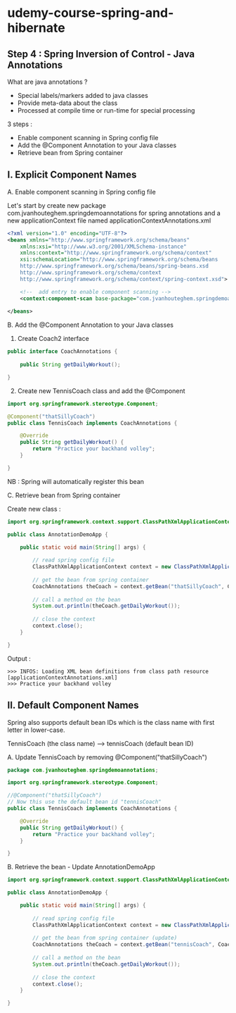 # udemy-course-spring-and-hibernate

Step 4 : Spring Inversion of Control - Java Annotations
---

What are java annotations ?
- Special labels/markers added to java classes
- Provide meta-data about the class 
- Processed at compile time or run-time for special processing

3 steps :
- Enable component scanning in Spring config file
- Add the @Component Annotation to your Java classes
- Retrieve bean from Spring container

I. Explicit Component Names
---

A. Enable component scanning in Spring config file

Let's start by create new package com.jvanhouteghem.springdemoannotations for spring annotations
and a new applicationContext file named applicationContextAnnotations.xml

```xml
<?xml version="1.0" encoding="UTF-8"?>
<beans xmlns="http://www.springframework.org/schema/beans"
    xmlns:xsi="http://www.w3.org/2001/XMLSchema-instance" 
    xmlns:context="http://www.springframework.org/schema/context"
    xsi:schemaLocation="http://www.springframework.org/schema/beans
    http://www.springframework.org/schema/beans/spring-beans.xsd
    http://www.springframework.org/schema/context
    http://www.springframework.org/schema/context/spring-context.xsd">

	<!--  add entry to enable component scanning -->
  	<context:component-scan base-package="com.jvanhouteghem.springdemoannotations"/>
    
</beans>
```

B. Add the @Component Annotation to your Java classes

1) Create Coach2 interface

```java
public interface CoachAnnotations {
	
	public String getDailyWorkout();

}
```

2) Create new TennisCoach class and add the @Component 

```java
import org.springframework.stereotype.Component;

@Component("thatSillyCoach")
public class TennisCoach implements CoachAnnotations {

	@Override
	public String getDailyWorkout() {
		return "Practice your backhand volley";
	}

}
```

NB : Spring will automatically register this bean

C. Retrieve bean from Spring container

Create new class : 

```java
import org.springframework.context.support.ClassPathXmlApplicationContext;

public class AnnotationDemoApp {

	public static void main(String[] args) {
		
		// read spring config file
		ClassPathXmlApplicationContext context = new ClassPathXmlApplicationContext("applicationContextAnnotations.xml");
		
		// get the bean from spring container
		CoachAnnotations theCoach = context.getBean("thatSillyCoach", CoachAnnotations.class);
		
		// call a method on the bean
		System.out.println(theCoach.getDailyWorkout());
		
		// close the context
		context.close();
	}

}
```

Output : 

```
>>> INFOS: Loading XML bean definitions from class path resource [applicationContextAnnotations.xml]
>>> Practice your backhand volley
```

II. Default Component Names
---

Spring also supports default bean IDs which is the class name with first letter in lower-case.

TennisCoach (the class name) --> tennisCoach (default bean ID)

A. Update TennisCoach by removing @Component("thatSillyCoach")

```java
package com.jvanhouteghem.springdemoannotations;

import org.springframework.stereotype.Component;

//@Component("thatSillyCoach") 
// Now this use the default bean id "tennisCoach"
public class TennisCoach implements CoachAnnotations {

	@Override
	public String getDailyWorkout() {
		return "Practice your backhand volley";
	}

}
```

B. Retrieve the bean - Update AnnotationDemoApp

```java
import org.springframework.context.support.ClassPathXmlApplicationContext;

public class AnnotationDemoApp {

	public static void main(String[] args) {
		
		// read spring config file
		ClassPathXmlApplicationContext context = new ClassPathXmlApplicationContext("applicationContextAnnotations.xml");
		
		// get the bean from spring container (update)
		CoachAnnotations theCoach = context.getBean("tennisCoach", CoachAnnotations.class);
		
		// call a method on the bean
		System.out.println(theCoach.getDailyWorkout());
		
		// close the context
		context.close();
	}

}
```







